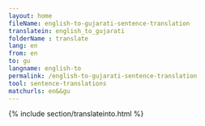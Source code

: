 ```yaml
---
layout: home
fileName: english-to-gujarati-sentence-translation
translatein: english_to_gujarati
folderName : translate
lang: en
from: en
to: gu
langname: english-to
permalink: /english-to-gujarati-sentence-translation
tool: sentence-translations
matchurls: en&&gu
---
```

{% include section/translateinto.html %}
